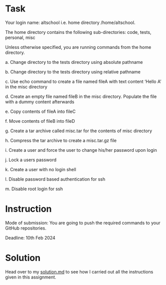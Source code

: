 # Task

Your login name: altschool i.e. home directory /home/altschool. 

The home directory contains the following sub-directories: code, tests, personal, misc 

Unless otherwise specified, you are running commands from the home directory.

a. Change directory to the tests directory using absolute pathname

b. Change directory to the tests directory using relative pathname

c. Use echo command to create a file named fileA with text content ‘Hello A’ in the misc directory

d. Create an empty file named fileB in the misc directory. Populate the file with a dummy content afterwards

e. Copy contents of fileA into fileC

f. Move contents of fileB into fileD

g. Create a tar archive called misc.tar for the contents of misc directory

h. Compress the tar archive to create a misc.tar.gz file

i. Create a user and force the user to change his/her password upon login

j. Lock a users password

k. Create a user with no login shell

l. Disable password based authentication for ssh

m. Disable root login for ssh

# Instruction

Mode of submission:
You are going to push the required commands to your GitHub repositories.

Deadline: 10th Feb 2024

# Solution

Head over to my [solution.md](./solution.md) to see how I carried out all the instructions given in this assignment.